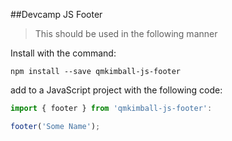 ##Devcamp JS Footer

> This should be used in the following manner

Install with the command:

```
npm install --save qmkimball-js-footer 
```

add to a JavaScript project with the following code:

```javascript
import { footer } from 'qmkimball-js-footer':

footer('Some Name');
